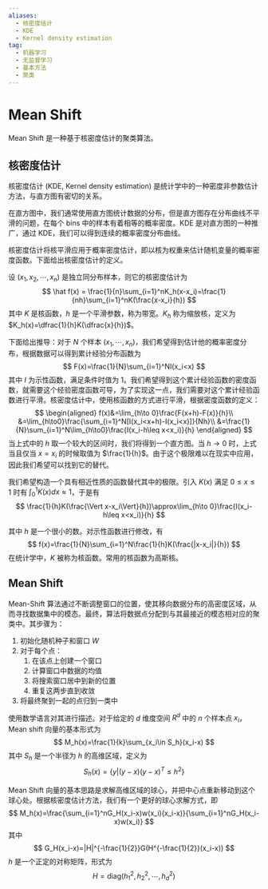 ```yaml
---
aliases:
  - 核密度估计
  - KDE
  - Kernel density estimation
tag:
  - 机器学习
  - 无监督学习
  - 基本方法
  - 聚类
---
```


# Mean Shift

Mean Shift 是一种基于核密度估计的聚类算法。

## 核密度估计

核密度估计 (KDE, Kernel density estimation) 是统计学中的一种密度非参数估计方法，与直方图有密切的关系。

在直方图中，我们通常使用直方图统计数据的分布，但是直方图存在分布曲线不平滑的问题，在每个 bins 中的样本有着相等的概率密度。KDE 是对直方图的一种推广，通过 KDE，我们可以得到连续的概率密度分布曲线。

核密度估计将核平滑应用于概率密度估计，即以核为权重来估计随机变量的概率密度函数。下面给出核密度估计的定义。

设 $(x_1,x_2,\cdots,x_n)$ 是独立同分布样本，则它的核密度估计为
$$
\hat f(x) = \frac{1}{n}\sum_{i=1}^nK_h(x-x_i)=\frac{1}{nh}\sum_{i=1}^nK(\frac{x-x_i}{h})
$$
其中 $K$ 是核函数，$h$ 是一个平滑参数，称为带宽。$K_h$ 称为缩放核，定义为 $K_h(x)=\dfrac{1}{h}K(\dfrac{x}{h})$。

下面给出推导：对于 $N$ 个样本 $(x_1,\cdots,x_n)$，我们希望得到估计他的概率密度分布，根据数据可以得到累计经验分布函数为
$$
F(x)=\frac{1}{N}\sum_{i=1}^NI(x_i<x)
$$
其中 $I$ 为示性函数，满足条件时值为 1。我们希望得到这个累计经验函数的密度函数，就需要这个经验密度函数可导，为了实现这一点，我们需要对这个累计经验函数进行平滑。核密度估计中，使用核函数的方式进行平滑，根据密度函数的定义：
$$
\begin{aligned}
f(x)&=\lim_{h\to 0}\frac{F(x+h)-F(x)}{h}\\
&=\lim_{h\to0}\frac{\sum_{i=1}^N[I(x_i<x+h)-I(x_i<x)]}{Nh}\\
&=\frac{1}{N}\sum_{i=1}^N\lim_{h\to0}\frac{I(x_i-h\leq x<x_i)}{h}
\end{aligned}
$$
当上式中的 $h$ 取一个较大的区间时，我们将得到一个直方图。当 $h\to0$ 时，上式当且仅当 $x=x_i$ 的时候取值为 $\frac{1}{h}$。由于这个极限难以在现实中应用，因此我们希望可以找到它的替代。

我们希望构造一个具有相近性质的函数替代其中的极限。引入 $K(x)$ 满足 $0\leq x \leq 1$ 时有 $\int_0^1 K(x)dx\approx 1$，于是有
$$
\frac{1}{h}K(\frac{\Vert x-x_i\Vert}{h})\approx\lim_{h\to 0}\frac{I(x_i-h\leq x<x_i)}{h}
$$

其中 $h$ 是一个很小的数。对示性函数进行修改，有
$$
f(x)=\frac{1}{N}\sum_{i=1}^N\frac{1}{h}K(\frac{|x-x_i|}{h})
$$
在统计学中，$K$ 被称为核函数。常用的核函数为高斯核。

## Mean Shift

Mean-Shift 算法通过不断调整窗口的位置，使其移向数据分布的高密度区域，从而寻找数据集中的模态。最终，算法将数据点分配到与其最接近的模态相对应的聚类中。其步骤为：
1. 初始化随机种子和窗口 $W$
2. 对于每个点：
	1. 在该点上创建一个窗口
	2. 计算窗口中数据的均值
	3. 将搜索窗口居中到新的位置
	4. 重复这两步直到收敛
3. 将最终聚到一起的点归到一类中

使用数学语言对其进行描述。对于给定的 $d$ 维度空间 $R^d$ 中的 $n$ 个样本点 $x_i$，Mean shift 向量的基本形式为
$$
M_h(x)=\frac{1}{k}\sum_{x_i\in S_h}(x_i-x)
$$
其中 $S_h$ 是一个半径为 $h$ 的高维区域，定义为
$$
S_h(x)=\{y|(y-x)(y-x)^T\leq h^2\}
$$

Mean Shift 向量的基本思路是求解高维区域的球心，并把中心点重新移动到这个球心处。根据核密度估计方法，我们有一个更好的球心求解方式，即
$$
M_h(x)=\frac{\sum_{i=1}^nG_H(x_i-x)w(x_i)(x_i-x)}{\sum_{i=1}^nG_H(x_i-x)w(x_i)}
$$
其中
$$
G_H(x_i-x)=|H|^{-\frac{1}{2}}G(H^{-\frac{1}{2}}(x_i-x))
$$
$h$ 是一个正定的对称矩阵，形式为
$$
H=\mathrm{diag}(h_1^2,h_2^2,\cdots,h_d^2)
$$
